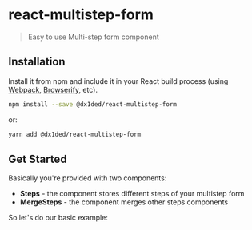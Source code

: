 # react-multistep-form

> Easy to use Multi-step form component

## Installation
Install it from npm and include it in your React build process (using [Webpack](http://webpack.github.io/), [Browserify](http://browserify.org/), etc).

```bash
npm install --save @dx1ded/react-multistep-form
```
or:
```bash
yarn add @dx1ded/react-multistep-form
```

## Get Started

Basically you're provided with two components:
* **Steps** - the component stores different steps of your multistep form
* **MergeSteps** - the component merges other steps components

So let's do our basic example:

```tsx

```